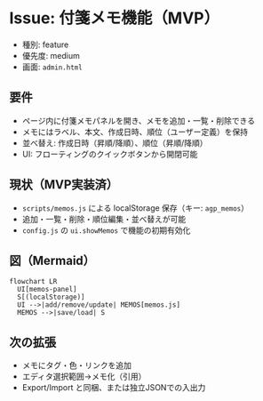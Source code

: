 # Issue: 付箋メモ機能（MVP）

- 種別: feature
- 優先度: medium
- 画面: `admin.html`

## 要件
- ページ内に付箋メモパネルを開き、メモを追加・一覧・削除できる
- メモにはラベル、本文、作成日時、順位（ユーザー定義）を保持
- 並べ替え: 作成日時（昇順/降順）、順位（昇順/降順）
- UI: フローティングのクイックボタンから開閉可能

## 現状（MVP実装済）
- `scripts/memos.js` による localStorage 保存（キー: `agp_memos`）
- 追加・一覧・削除・順位編集・並べ替えが可能
- `config.js` の `ui.showMemos` で機能の初期有効化

## 図（Mermaid）
```mermaid
flowchart LR
  UI[memos-panel]
  S[(localStorage)]
  UI -->|add/remove/update| MEMOS[memos.js]
  MEMOS -->|save/load| S
```

## 次の拡張
- メモにタグ・色・リンクを追加
- エディタ選択範囲→メモ化（引用）
- Export/Import と同梱、または独立JSONでの入出力

